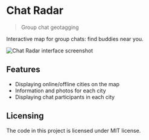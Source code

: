 # Chat Radar
> Group chat geotagging

Interactive map for group chats: find buddies near you.

![Chat Radar interface screenshot](https://share.roland.black/file/black-roland-share/d5160696-fb6b-11e6-97a8-54271e687f63/chat-radar-screenshot.png
)

## Features

* Displaying online/offline cities on the map
* Information and photos for each city
* Displaying chat participants in each city

## Licensing

The code in this project is licensed under MIT license.
